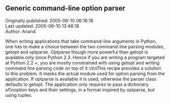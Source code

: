 ## Generic command-line option parser  
Originally published: 2005-06-10 06:16:18  
Last updated: 2005-06-10 13:46:18  
Author: Anand   
  
When writing applications that take command-line arguments in Python, one has to make a choice between the two command-line parsing modules, getopt and optparse. Optparse though more powerful than getopt is available only since Python 2.3. Hence if you are writing a program targeted at Python 2.2 +, you are mostly constrained with using getopt and writing command line parsing code on top of it.\n\nThis recipe provides a solution to this problem. It masks the actual module used for option parsing from the application. If optparse is available it is used, otherwise the parser class defaults to getopt. The application only requires to pass a dictionary of\noption keys and their settings, in a format inspired by optparse, but using tuples.
